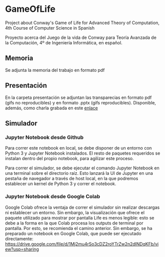 # GameOfLife
Project about Conway's Game of Life for Advanced Theory of Computation, 4th Course of Computer Science in Spanish

Proyecto acerca del Juego de la vida de Conway para Teoría Avanzada de la Computación, 4º de Ingeniería Informática, en español.

## Memoria
Se adjunta la memoria del trabajo en formato pdf

## Presentación
En la carpeta presentación se adjuntan las transparecias en formato pdf (gifs no reproducibles) y en formato .pptx (gifs reproducibles). Disponible, además, como charla grabada en este [enlace](https://youtu.be/6B7s56z6QC4)

## Simulador
### Jupyter Notebook desde Github
Para correr este notebook en local, se debe disponer de un entorno con Python 3 y Jupyter Notebook instalados. El resto de paquetes requeridos se instalan dentro del propio notebook, para agilizar este proceso. 

Para correr el simulador, se debe ejecutar el comando Jupyter Notebook en una terminal sobre el directorio raíz. Esto lanzará la UI de Jupyter en una pestaña de navegador a través de host local, en la que podremos establecer un kernel de Python 3 y correr el notebook. 

### Jupyter Notebook desde Google Colab
Google Colab ofrece la ventaja de correr el simulador sin realizar descargas ni establecer un entorno. Sin embargo, la visualización que ofrece el paquete utilizado para mostrar por pantalla Life es menos legible: esto se debe a la forma en la que Colab procesa los outputs de terminal por pantalla. Por esto, se recomienda el camino anterior. Sin embargo, se ha preparado un notebook en Google Colab, que puede ser ejecutado directamente: https://drive.google.com/file/d/1Mj2mu4rSo3cDZ2roYTrZw2n2dINDqKFb/view?usp=sharing
